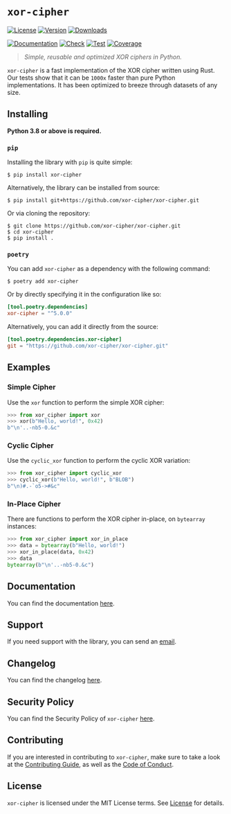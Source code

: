 # `xor-cipher`

[![License][License Badge]][License]
[![Version][Version Badge]][Package]
[![Downloads][Downloads Badge]][Package]

[![Documentation][Documentation Badge]][Documentation]
[![Check][Check Badge]][Actions]
[![Test][Test Badge]][Actions]
[![Coverage][Coverage Badge]][Coverage]

> *Simple, reusable and optimized XOR ciphers in Python.*

`xor-cipher` is a fast implementation of the XOR cipher written using Rust.
Our tests show that it can be `1000x` faster than pure Python implementations.
It has been optimized to breeze through datasets of any size.

## Installing

**Python 3.8 or above is required.**

### `pip`

Installing the library with `pip` is quite simple:

```console
$ pip install xor-cipher
```

Alternatively, the library can be installed from source:

```console
$ pip install git+https://github.com/xor-cipher/xor-cipher.git
```

Or via cloning the repository:

```console
$ git clone https://github.com/xor-cipher/xor-cipher.git
$ cd xor-cipher
$ pip install .
```

### `poetry`

You can add `xor-cipher` as a dependency with the following command:

```console
$ poetry add xor-cipher
```

Or by directly specifying it in the configuration like so:

```toml
[tool.poetry.dependencies]
xor-cipher = "^5.0.0"
```

Alternatively, you can add it directly from the source:

```toml
[tool.poetry.dependencies.xor-cipher]
git = "https://github.com/xor-cipher/xor-cipher.git"
```

## Examples

### Simple Cipher

Use the `xor` function to perform the simple XOR cipher:

```python
>>> from xor_cipher import xor
>>> xor(b"Hello, world!", 0x42)
b"\n'..-nb5-0.&c"
```

### Cyclic Cipher

Use the `cyclic_xor` function to perform the cyclic XOR variation:

```python
>>> from xor_cipher import cyclic_xor
>>> cyclic_xor(b"Hello, world!", b"BLOB")
b"\n)#.-`o5->#&c"
```

### In-Place Cipher

There are functions to perform the XOR cipher in-place, on `bytearray` instances:

```python
>>> from xor_cipher import xor_in_place
>>> data = bytearray(b"Hello, world!")
>>> xor_in_place(data, 0x42)
>>> data
bytearray(b"\n'..-nb5-0.&c")
```

## Documentation

You can find the documentation [here][Documentation].

## Support

If you need support with the library, you can send an [email][Email].

## Changelog

You can find the changelog [here][Changelog].

## Security Policy

You can find the Security Policy of `xor-cipher` [here][Security].

## Contributing

If you are interested in contributing to `xor-cipher`, make sure to take a look at the
[Contributing Guide][Contributing Guide], as well as the [Code of Conduct][Code of Conduct].

## License

`xor-cipher` is licensed under the MIT License terms. See [License][License] for details.

[Email]: mailto:support@xor-cipher.org

[Actions]: https://github.com/xor-cipher/xor-cipher/actions

[Changelog]: https://github.com/xor-cipher/xor-cipher/blob/main/CHANGELOG.md
[Code of Conduct]: https://github.com/xor-cipher/xor-cipher/blob/main/CODE_OF_CONDUCT.md
[Contributing Guide]: https://github.com/xor-cipher/xor-cipher/blob/main/CONTRIBUTING.md
[Security]: https://github.com/xor-cipher/xor-cipher/blob/main/SECURITY.md

[License]: https://github.com/xor-cipher/xor-cipher/blob/main/LICENSE

[Package]: https://pypi.org/project/xor-cipher
[Coverage]: https://codecov.io/gh/xor-cipher/xor-cipher
[Documentation]: https://docs.xor-cipher.org/

[License Badge]: https://img.shields.io/pypi/l/xor-cipher
[Version Badge]: https://img.shields.io/pypi/v/xor-cipher
[Downloads Badge]: https://img.shields.io/pypi/dm/xor-cipher

[Documentation Badge]: https://github.com/xor-cipher/xor-cipher/workflows/docs/badge.svg
[Check Badge]: https://github.com/xor-cipher/xor-cipher/workflows/check/badge.svg
[Test Badge]: https://github.com/xor-cipher/xor-cipher/workflows/test/badge.svg
[Coverage Badge]: https://codecov.io/gh/xor-cipher/xor-cipher/branch/main/graph/badge.svg
